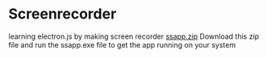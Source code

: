 # Screenrecorder
learning electron.js by making screen recorder
[ssapp.zip](https://github.com/GargDivanshu/Screenrecorder/files/10582510/ssapp.zip)
Download this zip file and run the ssapp.exe file to get the app running on your system

